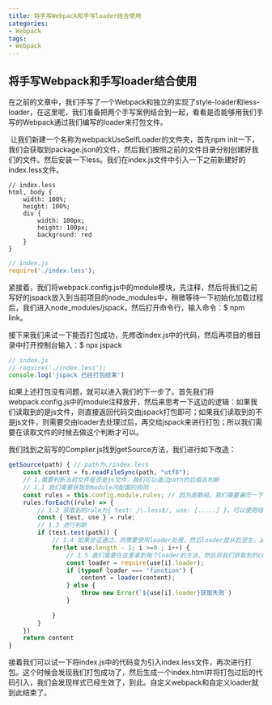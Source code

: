 ```yaml
---
title: 将手写Webpack和手写loader结合使用
categories: 
- Webpack
tags:
- Webpack
---
```

## 将手写Webpack和手写loader结合使用

​	在之前的文章中，我们手写了一个Webpack和独立的实现了style-loader和less-loader，在这里呢，我们准备把两个手写案例结合到一起，看看是否能够用我们手写的Webpack通过我们编写的loader来打包文件。

​	让我们新建一个名称为webpackUseSelfLoader的文件夹，首先npm init一下，我们会获取到package.json的文件，然后我们按照之前的文件目录分别创建好我们的文件。然后安装一下less。我们在index.js文件中引入一下之前新建好的index.less文件。

```less
// index.less
html, body {
    width: 100%;
    height: 100%;
    div {
        width: 100px;
        height: 100px;
        background: red
    }
}
```

```js
// index.js
require('./index.less');
```

​	紧接着，我们将webpack.config.js中的module模块，先注释，然后将我们之前写好的jspack放入到当前项目的node_modules中，稍微等待一下初始化加载过程后，我们进入node_modules/jspack，然后打开命令行，输入命令：$  npm link。

​	接下来我们来试一下能否打包成功，先修改index.js中的代码，然后再项目的根目录中打开控制台输入：$  npx jspack

```js
// index.js
// require('./index.less');
console.log('jspack 已经打包结束')
```

​	如果上述打包没有问题，就可以进入我们的下一步了。首先我们将webpack.config.js中的module注释放开，然后来思考一下这边的逻辑：如果我们读取到的是js文件，则直接返回代码交由jspack打包即可；如果我们读取到的不是js文件，则需要交由loader去处理过后，再交给jspack来进行打包；所以我们需要在读取文件的时候去做这个判断才可以。

我们找到之前写的Complier.js找到getSource方法，我们进行如下改造：

```js
getSource(path) { // path为./index.less
    const content = fs.readFileSync(path, "utf8");
    // 1.需要判断当前文件是否是js文件，我们可以通过path的后缀去判断
    // 1.1 我们需要获取到module内配置的规则
    const rules = this.config.module.rules; // 因为是数组，我们需要遍历一下
    rules.forEach((rule) => {
        // 1.2 获取到的rule为{ test: /\.less$/, use: [.....] }，可以使用结构取出校验正则和需要使用的loader
        const { test, use } = rule;
        // 1.3 进行判断
        if (test.test(path)) {
            // 1.4 如果验证通过，则需要使用loader处理，然后loader是从右至左，从下至上来使用的，所以这里需要我们去倒序遍历
            for(let use.length - 1; i >=0 ; i++) {
                // 1.5 我们需要在这里拿到每个loader的方法，然后将我们获取到的content传递进去
                const loader = require(use[i].loader);
                if (typeof loader === 'function') {
                    content = loader(content);
                } else {
                    throw new Error(`${use[i].loader}获取失败`)
                }
                
            }
        }
    })
    return content
}
```

​	接着我们可以试一下将index.js中的代码变为引入index.less文件，再次进行打包。这个时候会发现我们打包成功了，然后生成一个index.html并将打包过后的代码引入，我们会发现样式已经生效了，到此。自定义webpack和自定义loader就到此结束了。